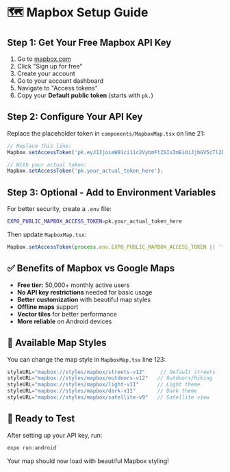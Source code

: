 # 🗺️ Mapbox Setup Guide

## Step 1: Get Your Free Mapbox API Key

1. Go to [mapbox.com](https://www.mapbox.com)
2. Click "Sign up for free"
3. Create your account
4. Go to your account dashboard
5. Navigate to "Access tokens"
6. Copy your **Default public token** (starts with `pk.`)

## Step 2: Configure Your API Key

Replace the placeholder token in `components/MapboxMap.tsx` on line 21:

```typescript
// Replace this line:
Mapbox.setAccessToken('pk.eyJ1IjoieW91ci11c2VybmFtZSIsImEiOiJjbGV5cTl2bGIwczViM3FxbHMweDFydWZ5In0.example');

// With your actual token:
Mapbox.setAccessToken('pk.your_actual_token_here');
```

## Step 3: Optional - Add to Environment Variables

For better security, create a `.env` file:

```bash
EXPO_PUBLIC_MAPBOX_ACCESS_TOKEN=pk.your_actual_token_here
```

Then update `MapboxMap.tsx`:

```typescript
Mapbox.setAccessToken(process.env.EXPO_PUBLIC_MAPBOX_ACCESS_TOKEN || 'fallback_token');
```

## ✅ Benefits of Mapbox vs Google Maps

- **Free tier:** 50,000+ monthly active users
- **No API key restrictions** needed for basic usage
- **Better customization** with beautiful map styles
- **Offline maps** support
- **Vector tiles** for better performance
- **More reliable** on Android devices

## 🎨 Available Map Styles

You can change the map style in `MapboxMap.tsx` line 123:

```typescript
styleURL="mapbox://styles/mapbox/streets-v12"     // Default streets
styleURL="mapbox://styles/mapbox/outdoors-v12"   // Outdoors/hiking
styleURL="mapbox://styles/mapbox/light-v11"      // Light theme
styleURL="mapbox://styles/mapbox/dark-v11"       // Dark theme
styleURL="mapbox://styles/mapbox/satellite-v9"   // Satellite view
```

## 🚀 Ready to Test

After setting up your API key, run:

```bash
expo run:android
```

Your map should now load with beautiful Mapbox styling!
